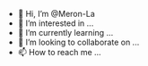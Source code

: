 - 👋 Hi, I’m @Meron-La
- 👀 I’m interested in ...
- 🌱 I’m currently learning ...
- 💞️ I’m looking to collaborate on ...
- 📫 How to reach me ...

<!---
Meron-La/Meron-La is a ✨ special ✨ repository because its `README.md` (this file) appears on your GitHub profile.
You can click the Preview link to take a look at your changes.
--->
